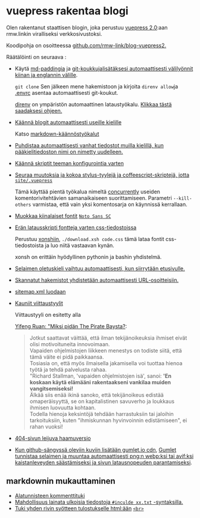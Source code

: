 # vuepress rakentaa blogi

Olen rakentanut staattisen blogin, joka perustuu [vuepress 2.0](https://v2.vuepress.vuejs.org):aan rmw.linkin viralliseksi verkkosivustoksi.

Koodipohja on osoitteessa [github.com/rmw-link/blog-vuepress2.](https://github.com/rmw-link/blog-vuepress2)

Räätälöinti on seuraava :

* Käytä [md-paddingia](https://github.com/harttle/md-padding) ja [git-koukkuja](https://github.com/rmw-link/blog-vuepress2/blob/master/.direnv/git/hooks/pre-commit)[lisätäksesi automaattisesti välilyönnit kiinan ja englannin välille](https://github.com/rmw-link/blog-vuepress2/blob/ce966b52f0a06bf2748af36f539f50eadc9eea3c/script/hook.coffee#L46).
  
  `git clone` Sen jälkeen mene hakemistoon ja kirjoita `direnv allow`ja [.envrc](https://github.com/rmw-link/blog-vuepress2/blob/master/.envrc) asentaa automaattisesti git-koukut.
  
  [direnv](https://direnv.net) on ympäristön automaattinen lataustyökalu. [Klikkaa tästä saadaksesi ohjeen.](https://cloud.tencent.com/developer/article/1615495)
  
* [Käännä blogit automaattisesti useille kielille](https://github.com/rmw-link/blog-vuepress2/blob/master/script/translate.coffee)
  
  Katso [markdown-käännöstyökalut](/log/2021-12-09-markdown-translate)
  
* [Puhdistaa automaattisesti vanhat tiedostot muilla kielillä, kun pääkielitiedoston nimi on nimetty uudelleen.](https://github.com/rmw-link/blog-vuepress2/blob/master/script/cleanup.coffee)
  
* [Käännä skriptit teeman konfigurointia varten](https://github.com/rmw-link/blog-vuepress2/blob/master/script/i18n.coffee)
  
* [Seuraa muutoksia ja kokoa stylus-tyylejä ja coffeescript-skriptejä, jotta](https://github.com/rmw-link/blog-vuepress2/blob/master/dev.sh) [`site/.vuepress`](https://github.com/rmw-link/blog-vuepress2/blob/master/dev.sh)
  
  Tämä käyttää pientä työkalua nimeltä [concurrently](https://www.npmjs.com/package/concurrently) useiden komentorivitehtävien samanaikaiseen suorittamiseen. Parametri `--kill-others` varmistaa, että vain yksi komentosarja on käynnissä kerrallaan.
  
* [Muokkaa kiinalaiset fontit](https://github.com/rmw-link/blog-vuepress2/tree/master/styl) [`Noto Sans SC`](https://github.com/rmw-link/blog-vuepress2/tree/master/styl)
  
* [Erän latausskripti fontteja varten css-tiedostoissa](https://github.com/rmw-link/blog-vuepress2/blob/master/styl/font/download.xsh)
  
  Perustuu [xonshiin](https://xon.sh), `./download.xsh code.css` tämä lataa fontit css-tiedostoista ja luo niitä vastaavan kynän.
  
  xonsh on erittäin hyödyllinen pythonin ja bashin yhdistelmä.
  
* [Selaimen oletuskieli vaihtuu automaattisesti, kun siirrytään etusivulle.](https://github.com/rmw-link/blog-vuepress2/blob/master/coffee/clientAppEnhance.coffee)
  
* [Skannatut hakemistot yhdistetään automaattisesti URL-osoitteisiin.](https://github.com/rmw-link/blog-vuepress2/blob/master/coffee/file_url.coffee)
  
* [sitemap.xml luodaan](https://github.com/rmw-link/blog-vuepress2/blob/master/script/sitemap.coffee)
  
* [Kauniit viittaustyylit](https://github.com/rmw-link/blog-vuepress2/blob/cbca993f56327dc4a55afc7a33690c80903f3774/styl/index.styl#L17)
  
  Viittaustyyli on esitetty alla
  
  [Yifeng Ruan: "Miksi pidän The Pirate Baysta?](https://www.ruanyifeng.com/blog/2009/11/why_i_love_piratebay.html):
  
  > Jotkut saattavat väittää, että ilman tekijänoikeuksia ihmiset eivät olisi motivoituneita innovoimaan.  
  > Vapaiden ohjelmistojen liikkeen menestys on todiste siitä, että tämä väite ei pidä paikkaansa.  
  > Tosiasia on, että myös ilmaisella jakamisella voi tuottaa hienoa työtä ja tehdä palvelusta rahaa.  
  > "Richard Stallman, 'vapaiden ohjelmistojen isä', sanoi: **'En koskaan käytä elämääni rakentaakseni vankilaa muiden vangitsemiseksi!**  
  > Älkää siis enää ikinä sanoko, että tekijänoikeus edistää omaperäisyyttä, se on kapitalistinen savuverho ja loukkaus ihmisen luovuutta kohtaan.  
  > Todella hienoja keksintöjä tehdään harrastuksiin tai jaloihin tarkoituksiin, kuten "ihmiskunnan hyvinvoinnin edistämiseen", ei rahan vuoksi!
  
* [404-sivun leijuva haamuversio](/404)
  
* [Kun github-sängyssä oleviin kuviin lisätään gumlet.io cdn](https://github.com/rmw-link/blog-vuepress2/blob/f74fdffa4b22c06ade6a5451ad34111ddb7bf60a/coffee/markdown-it-plugin.coffee#L13), [Gumlet tunnistaa selaimen ja muuntaa automaattisesti png:n webp:ksi tai avif:ksi kaistanleveyden säästämiseksi ja sivun latausnopeuden parantamiseksi](https://www.gumlet.com/blog/worlds-first-service-to-provide-avif-support/).
  

## markdownin mukauttaminen

* [Alatunnisteen kommenttituki](https://github.com/rmw-link/blog-vuepress2/blob/master/coffee/plugin.coffee)
* [Mahdollisuus lainata ulkoisia tiedostoja `#inculde xx.txt` -syntaksilla.](https://github.com/rmw-link/blog-vuepress2/blob/master/coffee/plugin.coffee)
* [Tuki yhden rivin syötteen tulostukselle html:ään](https://github.com/rmw-link/blog-vuepress2/blob/cbca993f56327dc4a55afc7a33690c80903f3774/coffee/config.coffee#L18) [`<br>`](https://github.com/rmw-link/blog-vuepress2/blob/cbca993f56327dc4a55afc7a33690c80903f3774/coffee/config.coffee#L18)